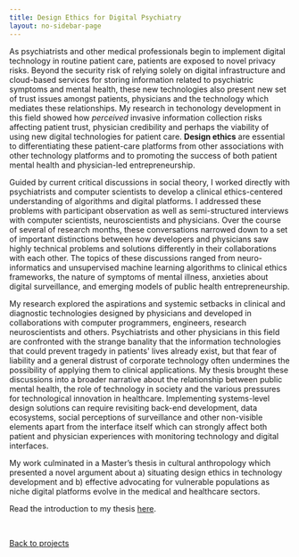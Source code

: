 ```yaml
---
title: Design Ethics for Digital Psychiatry
layout: no-sidebar-page
---
```


As psychiatrists and other medical professionals begin to implement digital technology in routine patient care, patients are exposed to novel privacy risks. Beyond the security risk of relying solely on digital infrastructure and cloud-based services for storing information related to psychiatric symptoms and mental health, these new technologies also present new set of trust issues amongst patients, physicians and the technology which mediates these relationships. My research in techonology development in this field showed how _perceived_ invasive information collection risks affecting patient trust, physician credibility and perhaps the viability of using new digital technologies for patient care. **Design ethics** are essential to differentiating these patient-care platforms from other associations with other technology platforms and to promoting the success of both patient mental health and physician-led entrepreneurship.

Guided by current critical discussions in social theory, I worked directly with psychiatrists and computer scientists to develop a clinical ethics-centered understanding of algorithms and digital platforms. I addressed these problems with participant observation as well as semi-structured interviews with computer scientists, neuroscientists and physicians. Over the course of several of research months, these conversations narrowed down to a set of important distinctions between how developers and physicians saw highly technical problems and solutions differently in their collaborations with each other. The topics of these discussions ranged from neuro-informatics and unsupervised machine learning algorithms to clinical ethics frameworks, the nature of symptoms of mental illness, anxieties about digital surveillance, and emerging models of public health entrepreneurship.

My research explored the aspirations and systemic setbacks in clinical and diagnostic technologies designed by physicians and developed in collaborations with computer programmers, engineers, research neuroscientists and others. Psychiatrists and other physicians in this field are confronted with the strange banality that the information technologies that could prevent tragedy in patients' lives already exist, but that fear of liability and a general distrust of corporate technology often undermines the possibility of applying them to clinical applications. My thesis brought these discussions into a broader narrative about the relationship between public mental health, the role of technology in society and the various pressures for technological innovation in healthcare. Implementing systems-level design solutions can require revisiting back-end development, data ecosystems, social perceptions of surveillance and other non-visible elements apart from the interface itself which can strongly affect both patient and physician experiences with monitoring technology and digital interfaces.

My work culminated in a Master’s thesis in cultural anthropology which presented a novel argument about a) situating design ethics in technology development and b) effective advocating for vulnerable populations as niche digital platforms evolve in the medical and healthcare sectors.

Read the introduction to my thesis [here](/assets/bailey_writing_sample_MA_3-11-18.pdf).

<br>

[Back to projects](../)
